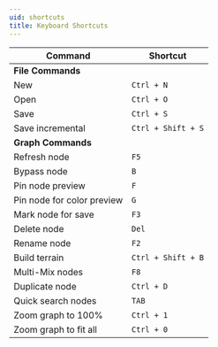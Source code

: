 ```yaml
---
uid: shortcuts
title: Keyboard Shortcuts
---
```


| Command                    | Shortcut           |
| -------------------------- | ------------------ |
| **File Commands**          |
| New                        | `Ctrl + N`         |
| Open                       | `Ctrl + O`         |
| Save                       | `Ctrl + S`         |
| Save incremental           | `Ctrl + Shift + S` |
| **Graph Commands**         |
| Refresh node               | `F5`               |
| Bypass node                | `B`                |
| Pin node preview           | `F`                |
| Pin node for color preview | `G`                |
| Mark node for save         | `F3`               |
| Delete node                | `Del`              |
| Rename node                | `F2`               |
| Build terrain              | `Ctrl + Shift + B` |
| Multi-Mix nodes            | `F8`               |
| Duplicate node             | `Ctrl + D`         |
| Quick search nodes         | `TAB`              |
| Zoom graph to 100%         | `Ctrl + 1`         |
| Zoom graph to fit all      | `Ctrl + 0`         |
